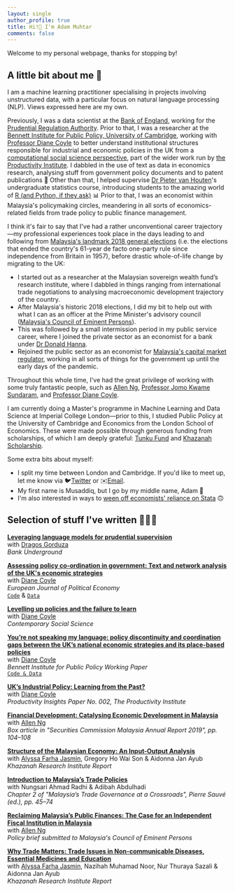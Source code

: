 ```yaml
---
layout: single
author_profile: true
title: Hi!👋 I'm Adam Muhtar
comments: false
---
```


Welcome to my personal webpage, thanks for stopping by!

## A little bit about me 🖖

I am a machine learning practitioner specialising in projects involving unstructured data, with a particular focus on natural language processing (NLP). Views expressed here are my own.

Previously, I was a data scientist at the [Bank of England](https://www.bankofengland.co.uk/), working for the [Prudential Regulation Authority](https://www.bankofengland.co.uk/prudential-regulation). Prior to that, I was a researcher at the [Bennett Institute for Public Policy, University of Cambridge](https://www.bennettinstitute.cam.ac.uk/), working with [Professor Diane Coyle](https://www.bennettinstitute.cam.ac.uk/about-us/team/diane-coyle/) to better understand institutional structures responsible for industrial and economic policies in the UK from a [computational social science perspective](https://doi.org/10.1016/j.ejpoleco.2023.102402), part of the wider work run by [the Productivity Institute](https://www.productivity.ac.uk/). I dabbled in the use of text as data in economics research, analysing stuff from government policy documents and to patent publications 📑 Other than that, I helped supervise [Dr Pieter van Houten](https://www.polis.cam.ac.uk/Staff_and_Students/dr-pieter-van-houten)'s undergraduate statistics course, introducing students to the amazing world of [R (and Python, if they ask)](https://www.business-science.io/assets/2021-02-18-R-is-for-research/Join_Forces_meme.png) 📊 Prior to that, I was an economist within Malaysia's policymaking circles, meandering in all sorts of economics-related fields from trade policy to public finance management.

I think it's fair to say that I've had a rather unconventional career trajectory—my professional experiences took place in the days leading to and following from [Malaysia's landmark 2018 general elections](https://www.bbc.co.uk/news/world-asia-44036178) (i.e. the elections that ended the country's 61-year de facto one-party rule since independence from Britain in 1957), before drastic whole-of-life change by migrating to the UK:
* I started out as a researcher at the Malaysian sovereign wealth fund’s research institute, where I dabbled in things ranging from international trade negotiations to analysing macroeconomic development trajectory of the country.
* After Malaysia's historic 2018 elections, I did my bit to help out with what I can as an officer at the Prime Minister's advisory council ([Malaysia's Council of Eminent Persons](https://asia.nikkei.com/Politics/Malaysia-in-transition/Meet-the-5-brains-behind-Malaysia-s-Mahathir-nomics)).
* This was followed by a small intermission period in my public service career, where I joined the private sector as an economist for a bank under [Dr Donald Hanna](https://www.cimb.com/en/newsroom/2017/cimb-appoints-dr-donald-hanna-as-group-chief-economist.html).
* Rejoined the public sector as an economist for [Malaysia's capital market regulator](https://www.sc.com.my/), working in all sorts of things for the government up until the early days of the pandemic.

Throughout this whole time, I've had the great privilege of working with some truly fantastic people, such as [Allen Ng](https://amro-asia.org/authors/allen-ng/), [Professor Jomo Kwame Sundaram](https://en.wikipedia.org/wiki/Jomo_Kwame_Sundaram), and [Professor Diane Coyle](https://www.bennettinstitute.cam.ac.uk/about-us/team/diane-coyle/).

I am currently doing a Master's programme in Machine Learning and Data Science at Imperial College London—prior to this, I studied Public Policy at the University of Cambridge and Economics from the London School of Economics. These were made possible through generous funding from scholarships, of which I am deeply grateful: [Tunku Fund](https://www.caths.cam.ac.uk/research/tunku) and [Khazanah Scholarship](https://yayasanhasanah.org/yayasan-khazanah-scholarship/).

Some extra bits about myself:
* I split my time between London and Cambridge. If you'd like to meet up, let me know via 🐦[Twitter](https://twitter.com/adammuhtar_) or ✉️[Email](mailto:adam.b.muhtar@gmail.com).
* My first name is Musaddiq, but I go by my middle name, Adam 🙂
* I'm also interested in ways to [ween off economists' reliance on Stata](https://i.kym-cdn.com/photos/images/original/001/858/619/19d) 🙃

## Selection of stuff I've written 👨🏻‍💻
**[Leveraging language models for prudential supervision](https://bankunderground.co.uk/2024/05/15/leveraging-language-models-for-prudential-supervision/)**<br/>
with [Dragos Gorduza](https://oxford-man.ox.ac.uk/people/dragos-gorduza/)<br/>
_Bank Underground_<br/>

**[Assessing policy co-ordination in government: Text and network analysis of the UK's economic strategies](https://doi.org/10.1016/j.ejpoleco.2023.102402)**<br/>
with [Diane Coyle](https://www.bennettinstitute.cam.ac.uk/about-us/team/diane-coyle/)<br/>
_European Journal of Political Economy_<br/>
[`Code`](https://github.com/adammuhtar/nlp-networks-uk-econ-strategies) & [`Data`](https://www.kaggle.com/datasets/adammuhtar/uk-policy-paper-economic-strategy-term-frequency)

**[Levelling up policies and the failure to learn](https://doi.org/10.1080/21582041.2023.2197877)**<br/>
with [Diane Coyle](https://www.bennettinstitute.cam.ac.uk/about-us/team/diane-coyle/)<br/>
_Contemporary Social Science_

**[You’re not speaking my language: policy discontinuity and coordination gaps between the UK’s national economic strategies and its place-based policies](https://www.bennettinstitute.cam.ac.uk/publications/youre-not-speaking-my-language/)**<br/>
with [Diane Coyle](https://www.bennettinstitute.cam.ac.uk/about-us/team/diane-coyle/)<br/>
_Bennett Institute for Public Policy Working Paper_<br/>
[`Code & Data`](https://github.com/adammuhtar/uk-economic-strategy-text-mining)

**[UK’s Industrial Policy: Learning from the Past?](https://www.bennettinstitute.cam.ac.uk/publications/industrial-policy-learning-past/)**<br/>
with [Diane Coyle](https://www.bennettinstitute.cam.ac.uk/about-us/team/diane-coyle/)<br/>
_Productivity Insights Paper No. 002, The Productivity Institute_

**[Financial Development: Catalysing Economic Development in Malaysia](https://www.sc.com.my/api/documentms/download.ashx?id=1dca6d88-4c13-4c0e-8860-76d68f891599)**<br/>
with [Allen Ng](https://amro-asia.org/authors/allen-ng/)<br/>
_Box article in "Securities Commission Malaysia Annual Report 2019", pp. 104–108_

**[Structure of the Malaysian Economy: An Input-Output Analysis](http://www.krinstitute.org/Publications-@-Structure_of_the_Malaysian_Economy-;_An_Input-Output_Analysis.aspx)**<br/>
with [Alyssa Farha Jasmin](https://blogs.worldbank.org/team/alyssa-farha-jasmin), Gregory Ho Wai Son & Aidonna Jan Ayub<br/>
_Khazanah Research Institute Report_

**[Introduction to Malaysia’s Trade Policies](http://www.krinstitute.org/assets/contentMS/img/template/editor/2%20Trade%20policies.pdf)**<br/>
with Nungsari Ahmad Radhi & Adibah Abdulhadi<br/>
_Chapter 2 of "Malaysia’s Trade Governance at a Crossroads", Pierre Sauvé (ed.), pp. 45–74_

**[Reclaiming Malaysia’s Public Finances: The Case for an Independent Fiscal Institution in Malaysia](https://www.dropbox.com/s/klg0abave5leckl/Reclaiming%20Malaysia%27s%20Public%20Finances%20-%20A%20Proposal.pdf?dl=0)**<br/>
with [Allen Ng](https://amro-asia.org/authors/allen-ng/)<br/>
_Policy brief submitted to Malaysia's Council of Eminent Persons_

**[Why Trade Matters: Trade Issues in Non-communicable Diseases, Essential Medicines and Education](http://www.krinstitute.org/assets/contentMS/img/template/editor/KRI-Trade%20Primer_ENG@FULL.pdf)**<br/>
with [Alyssa Farha Jasmin](https://blogs.worldbank.org/team/alyssa-farha-jasmin), Nazihah Muhamad Noor, Nur Thuraya Sazali & Aidonna Jan Ayub<br/>
_Khazanah Research Institute Report_